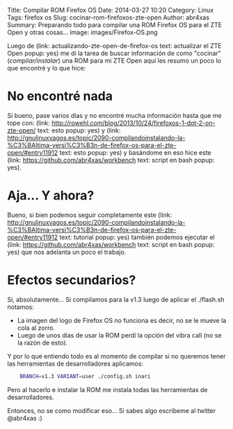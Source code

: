 Title: Compilar ROM Firefox OS
Date: 2014-03-27 10:20
Category: Linux
Tags: firefox os
Slug: cocinar-rom-firefoxos-zte-open
Author: abr4xas
Summary: Preparando todo para compilar una ROM Firefox OS para el ZTE Open y otras cosas...
image: images/Firefox-OS.png

Luego de (link: actualizando-zte-open-de-firefox-os text: actualizar el ZTE Open popup: yes) me di la tarea de buscar información de como "cocinar" (*compilar/instalar*) una ROM para mi ZTE Open aquí les resumo un poco lo que encontré y lo que hice: 

# No encontré nada 

Si bueno, pase varios días y no encontré mucha información hasta que me tope con: (link: http://rowehl.com/blog/2013/10/24/firefoxos-1-dot-2-on-zte-open/ text: esto popup: yes) y (link: http://gnulinuxvagos.es/topic/2090-compilandoinstalando-la-%C3%BAltima-versi%C3%B3n-de-firefox-os-para-el-zte-open/#entry11912 text: esto popup: yes) y basándome en eso hice este (link: https://github.com/abr4xas/workbench text: script en bash popup: yes).

# Aja... Y ahora?

Bueno, si bien podemos seguir completamente este (link: http://gnulinuxvagos.es/topic/2090-compilandoinstalando-la-%C3%BAltima-versi%C3%B3n-de-firefox-os-para-el-zte-open/#entry11912 text: tutorial popup: yes) también podemos ejecutar el (link: https://github.com/abr4xas/workbench text: script en bash popup: yes) que nos adelanta un poco el trabajo.

# Efectos secundarios? 

Si, absolutamente... Si compilamos para la v1.3 luego de aplicar el ./flash.sh notamos:

 * La imagen del logo de Firefox OS no funciona es decir, no se le mueve la cola al zorro.
 * Luego de unos días de usar la ROM perdí la opción del vibra call (no se la razón de esto).

Y por lo que entiendo todo es al momento de compilar si no queremos tener las herramientas de desarrolladores aplicamos:

```bash
    BRANCH=v1.3 VARIANT=user ./config.sh inari
```    
Pero al hacerlo e instalar la ROM me instala todas las herramientas de desarrolladores.

Entonces, no se como modificar eso... Si sabes algo escríbeme al twitter @abr4xas :)